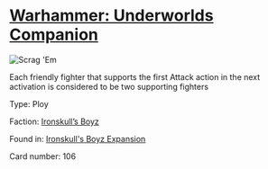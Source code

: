 # [Warhammer: Underworlds Companion](https://guidokessels.github.io/wh-underworlds)

  

![Scrag 'Em](https://warhammerunderworlds.com/wp-content/uploads/sites/6/2017/12/106_ENG-Scrag-Em.png)

Each friendly fighter that supports the first Attack action in the next activation is considered to be two supporting fighters

Type: Ploy

Faction: [Ironskull’s Boyz](https://guidokessels.github.io/wh-underworlds/factions/ironskulls-boyz)

Found in: [Ironskull's Boyz Expansion](https://guidokessels.github.io/wh-underworlds/locations/ironskulls-boyz-expansion)

Card number: 106
